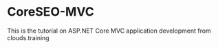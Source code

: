 # CoreSEO-MVC
This is the tutorial on ASP.NET Core MVC application development from clouds.training
